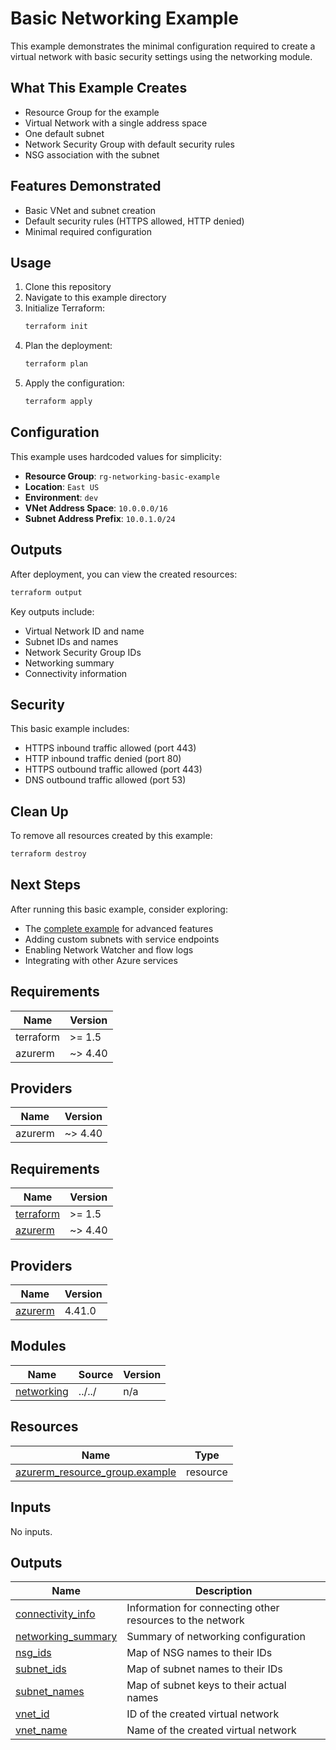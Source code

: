 # Basic Networking Example

This example demonstrates the minimal configuration required to create a virtual network with basic security settings using the networking module.

## What This Example Creates

- Resource Group for the example
- Virtual Network with a single address space
- One default subnet
- Network Security Group with default security rules
- NSG association with the subnet

## Features Demonstrated

- Basic VNet and subnet creation
- Default security rules (HTTPS allowed, HTTP denied)
- Minimal required configuration

## Usage

1. Clone this repository
2. Navigate to this example directory
3. Initialize Terraform:
   ```bash
   terraform init
   ```
4. Plan the deployment:
   ```bash
   terraform plan
   ```
5. Apply the configuration:
   ```bash
   terraform apply
   ```

## Configuration

This example uses hardcoded values for simplicity:

- **Resource Group**: `rg-networking-basic-example`
- **Location**: `East US`
- **Environment**: `dev`
- **VNet Address Space**: `10.0.0.0/16`
- **Subnet Address Prefix**: `10.0.1.0/24`

## Outputs

After deployment, you can view the created resources:

```bash
terraform output
```

Key outputs include:
- Virtual Network ID and name
- Subnet IDs and names
- Network Security Group IDs
- Networking summary
- Connectivity information

## Security

This basic example includes:
- HTTPS inbound traffic allowed (port 443)
- HTTP inbound traffic denied (port 80)
- HTTPS outbound traffic allowed (port 443)
- DNS outbound traffic allowed (port 53)

## Clean Up

To remove all resources created by this example:

```bash
terraform destroy
```

## Next Steps

After running this basic example, consider exploring:
- The [complete example](../complete/) for advanced features
- Adding custom subnets with service endpoints
- Enabling Network Watcher and flow logs
- Integrating with other Azure services

## Requirements

| Name | Version |
|------|---------|
| terraform | >= 1.5 |
| azurerm | ~> 4.40 |

## Providers

| Name | Version |
|------|---------|
| azurerm | ~> 4.40 |

<!-- BEGIN_TF_DOCS -->
## Requirements

| Name | Version |
|------|---------|
| <a name="requirement_terraform"></a> [terraform](#requirement\_terraform) | >= 1.5 |
| <a name="requirement_azurerm"></a> [azurerm](#requirement\_azurerm) | ~> 4.40 |

## Providers

| Name | Version |
|------|---------|
| <a name="provider_azurerm"></a> [azurerm](#provider\_azurerm) | 4.41.0 |

## Modules

| Name | Source | Version |
|------|--------|---------|
| <a name="module_networking"></a> [networking](#module\_networking) | ../../ | n/a |

## Resources

| Name | Type |
|------|------|
| [azurerm_resource_group.example](https://registry.terraform.io/providers/hashicorp/azurerm/latest/docs/resources/resource_group) | resource |

## Inputs

No inputs.

## Outputs

| Name | Description |
|------|-------------|
| <a name="output_connectivity_info"></a> [connectivity\_info](#output\_connectivity\_info) | Information for connecting other resources to the network |
| <a name="output_networking_summary"></a> [networking\_summary](#output\_networking\_summary) | Summary of networking configuration |
| <a name="output_nsg_ids"></a> [nsg\_ids](#output\_nsg\_ids) | Map of NSG names to their IDs |
| <a name="output_subnet_ids"></a> [subnet\_ids](#output\_subnet\_ids) | Map of subnet names to their IDs |
| <a name="output_subnet_names"></a> [subnet\_names](#output\_subnet\_names) | Map of subnet keys to their actual names |
| <a name="output_vnet_id"></a> [vnet\_id](#output\_vnet\_id) | ID of the created virtual network |
| <a name="output_vnet_name"></a> [vnet\_name](#output\_vnet\_name) | Name of the created virtual network |
<!-- END_TF_DOCS -->
